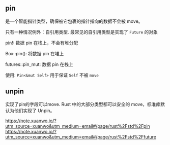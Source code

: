 ## pin
是一个智能指针类型，确保被它包裹的指针指向的数据不会被 move。

只有一种情况例外：自引用类型. 最常见的自引用类型是实现了 `Future` 的对象

pin!: 数据 pin 在栈上，不会有堆分配

Box::pin(): 将数据 pin 在堆上

futures::pin_mut: 数据 pin 在栈上

使用: `Pin<&mut Self>` 用于保证 `Self` 不被 `move`

## unpin

实现了pin的字段可以move. Rust 中的大部分类型都可以安全的 move，标准库默认为他们实现了 Unpin。


https://note.xuanwo.io/?utm_source=xuanwo&utm_medium=email#/page/rust%2Fstd%2Fpin
https://note.xuanwo.io/?utm_source=xuanwo&utm_medium=email#/page/rust%2Fstd%2Ffuture